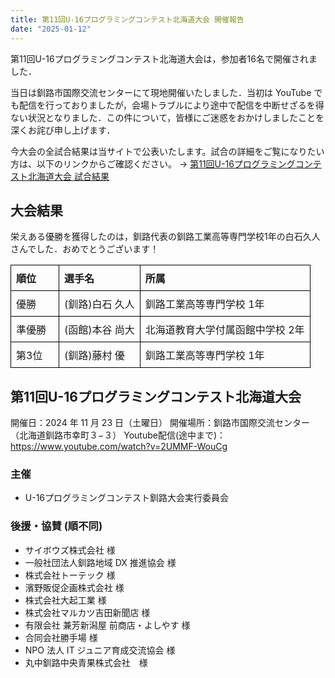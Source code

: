 ```yaml
---
title: 第11回U-16プログラミングコンテスト北海道大会 開催報告
date: "2025-01-12"
---
```


<style>
    table {
        border-collapse: collapse;
    }
    tr, td, th {
        padding: 8px;
        text-align: left;
        border: 1px solid black;
    }
    td:first-child {
        padding-right: 20px; /* 列間のスペースを調整 */
    }
</style>

第11回U-16プログラミングコンテスト北海道大会は，参加者16名で開催されました．

当日は釧路市国際交流センターにて現地開催いたしました．当初は YouTube でも配信を行っておりましたが，会場トラブルにより途中で配信を中断せざるを得ない状況となりました．この件について，皆様にご迷惑をおかけしましたことを深くお詫び申し上げます．

今大会の全試合結果は当サイトで公表いたします。試合の詳細をご覧になりたい方は、以下のリンクからご確認ください。
→ [第11回U-16プログラミングコンテスト北海道大会 試合結果](/2025-01-12-1630-hokkaido-11th-match-result)

## 大会結果
栄えある優勝を獲得したのは，釧路代表の釧路工業高等専門学校1年の白石久人さんでした．おめでとうございます！

|順位|選手名|所属|
|---|---|---|
|優勝|(釧路)白石 久人|釧路工業高等専門学校 1年|
|準優勝|(函館)本谷 尚大|北海道教育大学付属函館中学校 2年|
|第3位|(釧路)藤村 優|釧路工業高等専門学校 1年|

## 第11回U-16プログラミングコンテスト北海道大会

開催日：2024 年 11 月 23 日（土曜日）
開催場所：釧路市国際交流センター（北海道釧路市幸町３−３）
Youtube配信(途中まで)：https://www.youtube.com/watch?v=2UMMF-WouCg

### 主催
- U-16プログラミングコンテスト釧路大会実行委員会

### 後援・協賛 (順不同)
- サイボウズ株式会社 様
- 一般社団法人釧路地域 DX 推進協会 様
- 株式会社トーテック 様
- 濱野販促企画株式会社 様
- 株式会社大起工業 様
- 株式会社マルカツ吉田新聞店 様
- 有限会社 兼芳新潟屋 前商店・よしやす 様
- 合同会社勝手場 様
- NPO 法人 IT ジュニア育成交流協会 様
- 丸中釧路中央青果株式会社　様